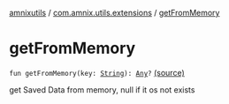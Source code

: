 [amnixutils](../index.md) / [com.amnix.utils.extensions](index.md) / [getFromMemory](./get-from-memory.md)

# getFromMemory

`fun getFromMemory(key: `[`String`](https://kotlinlang.org/api/latest/jvm/stdlib/kotlin/-string/index.html)`): `[`Any`](https://kotlinlang.org/api/latest/jvm/stdlib/kotlin/-any/index.html)`?` [(source)](https://github.com/AmniX/amnixUtils/tree/master/amnixutils/src/main/java/com/amnix/utils/extensions/GlobalExtensions.kt#L60)

get Saved Data from memory, null if it os not exists

